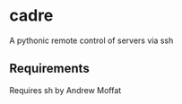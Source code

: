 cadre
=====

A pythonic remote control of servers via ssh

Requirements
------------

Requires sh by Andrew Moffat
